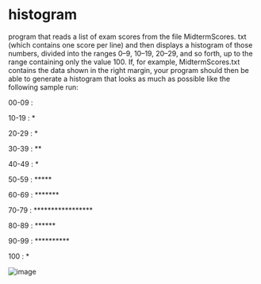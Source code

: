 # histogram

program that reads a list of exam scores from the file MidtermScores.
txt (which contains one score per line) and then displays a histogram of those numbers, 
divided into the ranges 0–9, 10–19, 20–29, and so forth, up to the range containing only 
the value 100. 
If, for example, MidtermScores.txt contains the data shown in the right margin, your 
program should then be able to generate a histogram that looks as much as possible like 
the following sample run:

00-09 : 

10-19 : *

20-29 : *

30-39 : **

40-49 : *

50-59 : *****

60-69 : *******

70-79 : *****************

80-89 : ******

90-99 : **********

100 : *
   
![image](https://user-images.githubusercontent.com/46570973/177213124-5c9fab09-c113-4277-9030-6db817bc2dd8.png)
